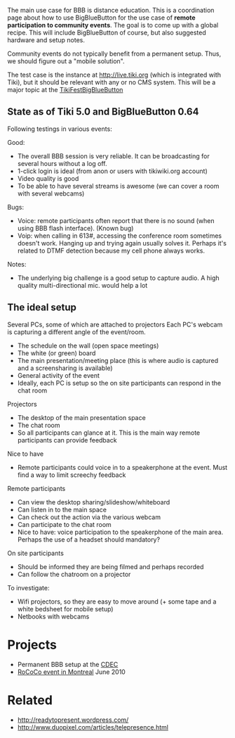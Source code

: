 The main use case for BBB is distance education. This is a coordination page about how to use BigBlueButton for the use case of **remote participation to community events**. The goal is to come up with a global recipe. This will include BigBlueButton of course, but also suggested hardware and setup notes.


Community events do not typically benefit from a permanent setup. Thus, we should figure out a "mobile solution".

The test case is the instance at http://live.tiki.org (which is integrated with Tiki), but it should be relevant with any or no CMS system. This will be a major topic at the [TikiFestBigBlueButton](http://tikiwiki.org/TikiFestBigBlueButton)

## State as of Tiki 5.0 and BigBlueButton 0.64 ##

Following testings in various events:

Good:
  * The overall BBB session is very reliable. It can be broadcasting for several hours without a log off.
  * 1-click login is ideal (from anon or users with tikiwiki.org account)
  * Video quality is good
  * To be able to have several streams is awesome (we can cover a room with several webcams)

Bugs:
  * Voice: remote participants often report that there is no sound (when using BBB flash interface).  (Known bug)
  * Voip: when calling in 613#, accessing the conference room sometimes doesn't work. Hanging up and trying again usually solves it. Perhaps it's related to DTMF detection because my cell phone always works.

Notes:
  * The underlying big challenge is a good setup to capture audio. A high quality multi-directional mic. would help a lot

## The ideal setup ##
Several PCs, some of which are attached to projectors
Each PC's webcam is capturing a different angle of the event/room.
  * The schedule on the wall (open space meetings)
  * The white (or green) board
  * The main presentation/meeting place (this is where audio is captured and a screensharing is available)
  * General activity of the event
  * Ideally, each PC is setup so the on site participants can respond in the chat room

Projectors
  * The desktop of the main presentation space
  * The chat room
  * So all participants can glance at it. This is the main way remote participants can provide feedback

Nice to have
  * Remote participants could voice in to a speakerphone at the event. Must find a way to limit screechy feedback

Remote participants
  * Can view the desktop sharing/slideshow/whiteboard
  * Can listen in to the main space
  * Can check out the action via the various webcam
  * Can participate to the chat room
  * Nice to have: voice participation to the speakerphone of the main area. Perhaps the use of a headset should mandatory?

On site participants
  * Should be informed they are being filmed and perhaps recorded
  * Can follow the chatroom on a projector

To investigate:
  * Wifi projectors, so they are easy to move around (+ some tape and a white bedsheet for mobile setup)
  * Netbooks with webcams


# Projects #
  * Permanent BBB setup at the [CDEC](http://www.cdec-cspmr.org/)
  * [RoCoCo event in Montreal](http://www.rococo2010.org/) June 2010


# Related #
  * http://readytopresent.wordpress.com/
  * http://www.duopixel.com/articles/telepresence.html